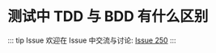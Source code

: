 # 测试中 TDD 与 BDD 有什么区别



::: tip Issue 
 欢迎在 Issue 中交流与讨论: [Issue 250](https://github.com/shfshanyue/Daily-Question/issues/250) 
:::



